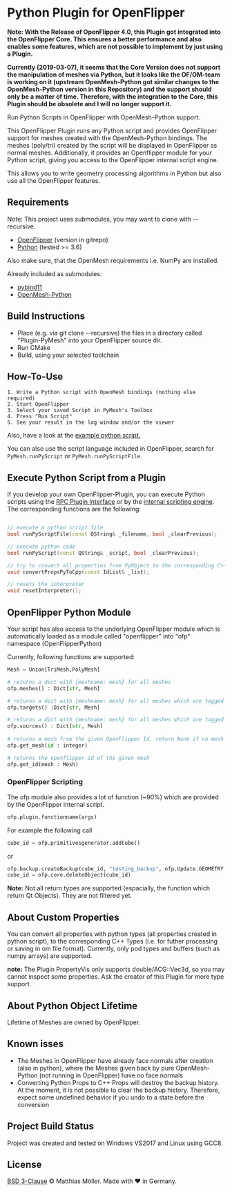 # Python Plugin for OpenFlipper
__Note: With the Release of OpenFlipper 4.0, this Plugin got integrated into the OpenFlipper Core. This ensures a better performance and also enables some features, which are not possible to implement by just using a Plugin.__

__Currently (2019-03-07), it seems that the Core Version does not support the manipulation of meshes via Python, but it looks like the OF/OM-team is working on it (upstream OpenMesh-Python got similar changes to the OpenMesh-Python version in this Repository) and the support should only be a matter of time. Therefore, with the integration to the Core, this Plugin should be obsolete and I will no longer support it.__

Run Python Scripts in OpenFlipper with OpenMesh-Python support.

This OpenFlipper Plugin runs any Python script and provides OpenFlipper support for meshes
created with the OpenMesh-Python bindings. 
The meshes (poly/tri) created by the script will be displayed in OpenFlipper as normal meshes.
Additionally, it provides an Openflipper module for your Python script, giving you access
to the OpenFlipper internal script engine.

This allows you to write geometry processing algorithms in Python
but also use all the OpenFlipper features.

## Requirements

Note: This project uses submodules, you may want to clone with --recursive.

- [OpenFlipper](https://www.openflipper.org) (version in gitrepo)
- [Python](https://www.python.org) (tested >= 3.6)

Also make sure, that the OpenMesh requirements i.e. NumPy are installed.

Already included as submodules:

- [pybind11](https://github.com/pybind/pybind11)
- [OpenMesh-Python](https://www.graphics.rwth-aachen.de:9000/OpenMesh/openmesh-python)


## Build Instructions

- Place (e.g. via git clone --recursive) the files in a directory called "Plugin-PyMesh" into your OpenFlipper source dir.
- Run CMake
- Build, using your selected toolchain

## How-To-Use

    1. Write a Python script with OpenMesh bindings (nothing else required)
    2. Start OpenFlipper
    3. Select your saved Script in PyMesh's Toolbox
    4. Press "Run Script"
    5. See your result in the log window and/or the viewer

Also, have a look at the [example python script.](./python_example_script.py)

You can also use the script language included in OpenFlipper, search for
`PyMesh.runPyScript` or `PyMesh.runPyScriptFile`.

## Execute Python Script from a Plugin

If you develop your own OpenFlipper-Plugin, you can execute Python scripts using the [RPC Plugin Interface](http://openflipper.org/Documentation/latest/a00087.html) or by the [internal scripting engine](http://openflipper.org/Documentation/latest/a00119.html).
The corresponding functions are the following:

```cpp

// execute a python script file
bool runPyScriptFile(const QString& _filename, bool _clearPrevious);

// execute python code
bool runPyScript(const QString& _script, bool _clearPrevious);

// try to convert all properties from PyObject to the corresponding C++ type
void convertPropsPyToCpp(const IdList& _list);

// resets the interpreter
void resetInterpreter();

```


## OpenFlipper Python Module

Your script has also access to the underlying OpenFlipper module which is automatically
loaded as a module called "openflipper" into "ofp" namespace (OpenFlipperPython)

Currently, following functions are supported:

```python
Mesh = Union[TriMesh,PolyMesh]

# returns a dict with {meshname: mesh} for all meshes
ofp.meshes() : Dict[str, Mesh]

# returns a dict with {meshname: mesh} for all meshes which are tagged as targets
ofp.targets() :Dict[str, Mesh]

# returns a dict with {meshname: mesh} for all meshes which are tagged as sources
ofp.sources() : Dict[str, Mesh]
 
# returns a mesh from the given OpenFlipper Id. return None if no mesh with such an id was found
ofp.get_mesh(id : integer)

# returns the openflipper id of the given mesh
ofp.get_id(mesh : Mesh)

```

### OpenFlipper Scripting

The ofp module also provides a lot of function (~90%) which are provided by the OpenFlipper internal script.

```python
ofp.plugin.functionname(args)
```
For example the following call
```python
cube_id = ofp.primitivesgenerator.addCube()
```
or

```python
ofp.backup.createBackup(cube_id, "testing_backup", ofp.Update.GEOMETRY | ofp.Update.TOPOLOGY)
cube_id = ofp.core.deleteObject(cube_id)
```

__Note:__ Not all return types are supported (espacially, the function which return Qt Objects). They are not filtered yet.


## About Custom Properties

You can convert all properties with python types (all properties created in python script), to the corresponding C++ Types (i.e. for futher processing or saving in om file format).
Currently, only pod types and buffers (such as numpy arrays) are supported.

__note:__ The Plugin PropertyVis only supports double/ACG::Vec3d, so you may cannot inspect some properties. Ask the creator of this Plugin for more type support.
 
## About Python Object Lifetime

Lifetime of Meshes are owned by OpenFlipper.

## Known isses

- The Meshes in OpenFlipper have already face normals after creation (also in python), where the Meshes given back by pure OpenMesh-Python (not running in OpenFlipper) have no face normals
- Converting Python Props to C++ Props will destroy the backup history. At the moment, it is not possible to clear the backup history. Therefore, expect some undefined behavior if you undo to a state before the conversion

## Project Build Status
Project was created and tested on Windows VS2017 and Linux using GCC8.

## License
[BSD 3-Clause](./LICENSE) © Matthias Möller. Made with ♥ in Germany.
